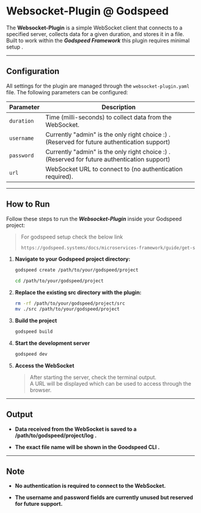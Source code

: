 #  Websocket-Plugin @ Godspeed

The **Websocket-Plugin** is a simple WebSocket client that connects to a specified server, collects data for a given duration, and stores it in a file. Built to work within the **_Godspeed Framework_** this plugin requires minimal setup .

---

##  Configuration

All settings for the plugin are managed through the `websocket-plugin.yaml` file. The following parameters can be configured:

| Parameter   | Description                                                |
|-------------|------------------------------------------------------------|
| `duration`  | Time (milli-seconds) to collect data from the WebSocket.     |
| `username`  | Currently "admin" is the only right choice :) . (Reserved for future authentication support)              |
| `password`  | Currently "admin" is the only right choice :) . (Reserved for future authentication support)               |
| `url`       | WebSocket URL to connect to (no authentication required). |

---

##  How to Run

Follow these steps to run the **_Websocket-Plugin_** inside your Godspeed project:

> For godspeed setup check the below link
>   ```bash
>   https://godspeed.systems/docs/microservices-framework/guide/get-started
>   ```

1. **Navigate to your Godspeed project directory:**
   ```bash
   godspeed create /path/to/your/godspeed/project
   ```
   ```bash
   cd /path/to/your/godspeed/project
   ```
2. **Replace the existing src directory with the plugin:**
   ```bash
   rm -rf /path/to/your/godspeed/project/src
   mv ./src /path/to/your/godspeed/project
   ```
3. **Build the project**
    ```bash
    godspeed build
    ```
4. **Start the development server**
    ```bash
    godspeed dev
    ```
5. **Access the WebSocket**
    > After starting the server, check the terminal output.  
    > A URL will be displayed which can be used to access through the browser.

---
## Output
* __Data received from the WebSocket is saved to a /path/to/godspeed/project/log .__  

* __The exact file name will be shown in the Goodspeed CLI .__

---
## Note

* __No authentication is required to connect to the WebSocket.__

* __The username and password fields are currently unused but reserved for future support.__
